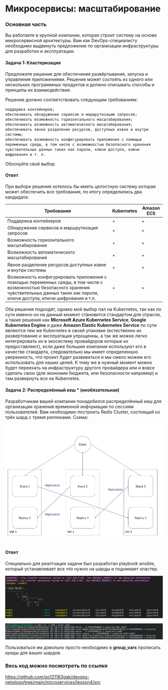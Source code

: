 # Микросервисы: масштабирование

### Основная часть

Вы работаете в крупной компании, которая строит систему на основе микросервисной архитектуры. Вам как DevOps-специалисту необходимо выдвинуть предложение по организации инфраструктуры для разработки и эксплуатации.

#### Задача 1: Кластеризация

Предложите решение для обеспечения развёртывания, запуска и управления приложениями. Решение может состоять из одного или нескольких программных продуктов и должно описывать способы и принципы их взаимодействия.

Решение должно соответствовать следующим требованиям:

    поддержка контейнеров;
    обеспечивать обнаружение сервисов и маршрутизацию запросов;
    обеспечивать возможность горизонтального масштабирования;
    обеспечивать возможность автоматического масштабирования;
    обеспечивать явное разделение ресурсов, доступных извне и внутри системы;
    обеспечивать возможность конфигурировать приложения с помощью переменных среды, в том числе с возможностью безопасного хранения чувствительных данных таких как пароли, ключи доступа, ключи шифрования и т. п.

Обоснуйте свой выбор.

#### Ответ
При выборе решения хотелось бы иметь целостную систему которая может обеспечить все требования, по итогу определились два кандидата:

| Требования | Kubernetes | Amazon ECS  |
|----------|----------|----------|
| Поддержка контейнеров    | + | + |
| Обнаружение сервисов и маршрутизация запросов    | + | + |
| Возможность горизонтального масштабирования    | + | + |
| Возможность автоматического масштабирования    | + | + |
| Явное разделение ресурсов доступных извне и внутри системы    | + | + |
| Возможность конфигурировать приложения с помощью переменных среды, в том числе с возможностью безопасного хранения чувствительных данных таких как пароли, ключи доступа, ключи шифрования и т.п.    | + | + |

Оба решения подходят, однако мой выбор пал на Kubernetes, так как по сути именно он на данный момент становится стандартом для отрасли, а такие решения как **Microsoft Azure Kubernetes Service**, **Google Kubernetes Engine** и даже  **Amazon Elastic Kubernetes Service** по сути являются тем же Kubernetes в своей упаковке (естественно их развертование и эксплуатация упрощенны, а так же можно легко интегрировать их в экосистему провайдоров которые их предоставляют), если даже большие компании используют его в качестве стандарта, следовательно мы имеет определенную уверенность, что проект будет развиваться и мы смело можем его использовать для наших целей. К тому же в нужный момент можно будет переехать на инфраструктуру другого провайдера или и вовсе сделать свою (для экономии бюджета, или безопасности например) и там развернуть все на Kubernetes.


#### Задача 2: Распределённый кеш * (необязательная)

Разработчикам вашей компании понадобился распределённый кеш для организации хранения временной информации по сессиям пользователей. Вам необходимо построить Redis Cluster, состоящий из трёх шард с тремя репликами.
Схема:
<p align="center">
  <img width="600" height="" src="./assets/mi_04_01.png">
</p>

#### Ответ
Специально для реалтзации задачи был разработан playbook ansible, который устанавливает все что нужно на шарды и поднимает кластер. 

<p align="center">
  <img width="600" height="" src="./assets/mi_04_02.png">
</p>

<p align="center">
  <img width="600" height="" src="./assets/mi_04_03.png">
</p>

Пользоваться им довольно просто необходимо в **group_vars** прописать креды для ваших шардов.

### Весь код можно посмотреть по ссылке
https://github.com/so121183gak/devops-netology/tree/main/microservices/lesson4/src


